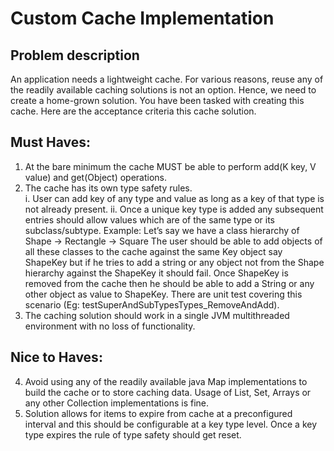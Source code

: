 # Custom Cache Implementation

## Problem description 

An application needs a lightweight cache. For various reasons, reuse any of the readily available caching solutions is not an option. Hence, we need to create a home-grown solution. You have been tasked with creating this cache. Here are the acceptance criteria this cache solution.

## Must Haves: 
1. At the bare minimum the cache MUST be able to perform add(K key, V value) and get(Object) operations. 
2. The cache has its own type safety rules. \
    i. User can add key of any type and value as long as a key of that type is not already present. 
    ii. Once a unique key type is added any subsequent entries should allow values which are of the same type or its subclass/subtype. 
    Example: Let’s say we have a class hierarchy of Shape -> Rectangle -> Square The user should be able to add objects of all these classes to the cache against the same Key object say ShapeKey but if he tries to add a string or any object not from the Shape hierarchy against the ShapeKey it should fail. Once ShapeKey is removed from the cache then he should be able to add a String or any other object as value to ShapeKey. There are unit test covering this scenario (Eg: testSuperAndSubTypesTypes_RemoveAndAdd).
3. The caching solution should work in a single JVM multithreaded environment with no loss of functionality.

## Nice to Haves: 
  4. Avoid using any of the readily available java Map implementations to build the cache or to store caching data. Usage of List, Set, Arrays or any other Collection implementations is fine. 
  5. Solution allows for items to expire from cache at a preconfigured interval and this should be configurable at a key type level. Once a key type expires the rule of type safety should get reset.

